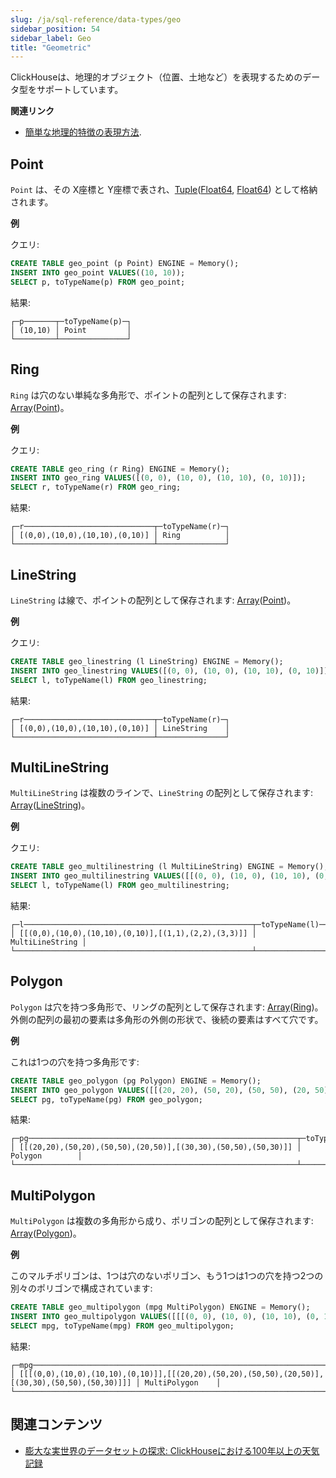 ```yaml
---
slug: /ja/sql-reference/data-types/geo
sidebar_position: 54
sidebar_label: Geo
title: "Geometric"
---
```


ClickHouseは、地理的オブジェクト（位置、土地など）を表現するためのデータ型をサポートしています。

**関連リンク**
- [簡単な地理的特徴の表現方法](https://en.wikipedia.org/wiki/GeoJSON).

## Point

`Point` は、その X座標と Y座標で表され、[Tuple](tuple.md)([Float64](float.md), [Float64](float.md)) として格納されます。

**例**

クエリ:

```sql
CREATE TABLE geo_point (p Point) ENGINE = Memory();
INSERT INTO geo_point VALUES((10, 10));
SELECT p, toTypeName(p) FROM geo_point;
```
結果:

``` text
┌─p───────┬─toTypeName(p)─┐
│ (10,10) │ Point         │
└─────────┴───────────────┘
```

## Ring

`Ring` は穴のない単純な多角形で、ポイントの配列として保存されます: [Array](array.md)([Point](#point))。

**例**

クエリ:

```sql
CREATE TABLE geo_ring (r Ring) ENGINE = Memory();
INSERT INTO geo_ring VALUES([(0, 0), (10, 0), (10, 10), (0, 10)]);
SELECT r, toTypeName(r) FROM geo_ring;
```
結果:

``` text
┌─r─────────────────────────────┬─toTypeName(r)─┐
│ [(0,0),(10,0),(10,10),(0,10)] │ Ring          │
└───────────────────────────────┴───────────────┘
```

## LineString

`LineString` は線で、ポイントの配列として保存されます: [Array](array.md)([Point](#point))。

**例**

クエリ:

```sql
CREATE TABLE geo_linestring (l LineString) ENGINE = Memory();
INSERT INTO geo_linestring VALUES([(0, 0), (10, 0), (10, 10), (0, 10)]);
SELECT l, toTypeName(l) FROM geo_linestring;
```
結果:

``` text
┌─r─────────────────────────────┬─toTypeName(r)─┐
│ [(0,0),(10,0),(10,10),(0,10)] │ LineString    │
└───────────────────────────────┴───────────────┘
```

## MultiLineString

`MultiLineString` は複数のラインで、`LineString` の配列として保存されます: [Array](array.md)([LineString](#linestring))。

**例**

クエリ:

```sql
CREATE TABLE geo_multilinestring (l MultiLineString) ENGINE = Memory();
INSERT INTO geo_multilinestring VALUES([[(0, 0), (10, 0), (10, 10), (0, 10)], [(1, 1), (2, 2), (3, 3)]]);
SELECT l, toTypeName(l) FROM geo_multilinestring;
```
結果:

``` text
┌─l───────────────────────────────────────────────────┬─toTypeName(l)───┐
│ [[(0,0),(10,0),(10,10),(0,10)],[(1,1),(2,2),(3,3)]] │ MultiLineString │
└─────────────────────────────────────────────────────┴─────────────────┘
```

## Polygon

`Polygon` は穴を持つ多角形で、リングの配列として保存されます: [Array](array.md)([Ring](#ring))。外側の配列の最初の要素は多角形の外側の形状で、後続の要素はすべて穴です。

**例**

これは1つの穴を持つ多角形です:

```sql
CREATE TABLE geo_polygon (pg Polygon) ENGINE = Memory();
INSERT INTO geo_polygon VALUES([[(20, 20), (50, 20), (50, 50), (20, 50)], [(30, 30), (50, 50), (50, 30)]]);
SELECT pg, toTypeName(pg) FROM geo_polygon;
```

結果:

``` text
┌─pg────────────────────────────────────────────────────────────┬─toTypeName(pg)─┐
│ [[(20,20),(50,20),(50,50),(20,50)],[(30,30),(50,50),(50,30)]] │ Polygon        │
└───────────────────────────────────────────────────────────────┴────────────────┘
```

## MultiPolygon

`MultiPolygon` は複数の多角形から成り、ポリゴンの配列として保存されます: [Array](array.md)([Polygon](#polygon))。

**例**

このマルチポリゴンは、1つは穴のないポリゴン、もう1つは1つの穴を持つ2つの別々のポリゴンで構成されています:

```sql
CREATE TABLE geo_multipolygon (mpg MultiPolygon) ENGINE = Memory();
INSERT INTO geo_multipolygon VALUES([[[(0, 0), (10, 0), (10, 10), (0, 10)]], [[(20, 20), (50, 20), (50, 50), (20, 50)],[(30, 30), (50, 50), (50, 30)]]]);
SELECT mpg, toTypeName(mpg) FROM geo_multipolygon;
```
結果:

``` text
┌─mpg─────────────────────────────────────────────────────────────────────────────────────────────┬─toTypeName(mpg)─┐
│ [[[(0,0),(10,0),(10,10),(0,10)]],[[(20,20),(50,20),(50,50),(20,50)],[(30,30),(50,50),(50,30)]]] │ MultiPolygon    │
└─────────────────────────────────────────────────────────────────────────────────────────────────┴─────────────────┘
```

## 関連コンテンツ

- [膨大な実世界のデータセットの探求: ClickHouseにおける100年以上の天気記録](https://clickhouse.com/blog/real-world-data-noaa-climate-data)
